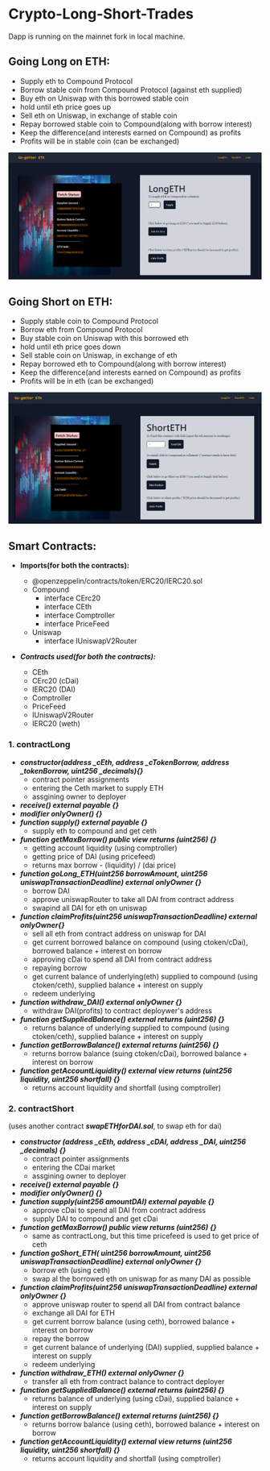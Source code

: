 # Crypto-Long-Short-Trades
Dapp is running on the mainnet fork in local machine. 

## Going Long on ETH:
- Supply eth to Compound Protocol 
- Borrow stable coin from Compound Protocol (against eth supplied)
- Buy eth on Uniswap with this borrowed stable coin
- hold until eth price goes up
- Sell eth on Uniswap, in exchange of stable coin
- Repay borrowed stable coin to Compound(along with borrow interest)
- Keep the difference(and interests earned on Compound) as profits
- Profits will be in stable coin (can be exchanged)


![dapp screenshot](https://github.com/Rushanksavant/Crypto-Long-Short-Trades/blob/main/imgs/long.PNG)

## Going Short on ETH:
- Supply stable coin to Compound Protocol 
- Borrow eth from Compound Protocol
- Buy stable coin on Uniswap with this borrowed eth
- hold until eth price goes down
- Sell stable coin on Uniswap, in exchange of eth
- Repay borrowed eth to Compound(along with borrow interest)
- Keep the difference(and interests earned on Compound) as profits
- Profits will be in eth (can be exchanged)

![dapp screenshot](https://github.com/Rushanksavant/Crypto-Long-Short-Trades/blob/main/imgs/short.PNG)


## Smart Contracts:
- **Imports(for both the contracts):**
  - @openzeppelin/contracts/token/ERC20/IERC20.sol
  - Compound
    - interface CErc20
    - interface CEth
    - interface Comptroller
    - interface PriceFeed
  - Uniswap
    - interface IUniswapV2Router

- ***Contracts used(for both the contracts):***
  - CEth
  - CErc20 (cDai)
  - IERC20 (DAI)
  - Comptroller
  - PriceFeed
  - IUniswapV2Router
  - IERC20 (weth)

### 1. contractLong

- ***constructor(address _cEth, address _cTokenBorrow, address _tokenBorrow, uint256 _decimals){}***
	- contract pointer assignments
	- entering the Ceth market to supply ETH
	- assgining owner to deployer
- ***receive() external payable {}***
- ***modifier onlyOwner() {}***
- ***function supply() external payable {}***
	- supply eth to compound and get ceth
- ***function getMaxBorrow() public view returns (uint256) {}***
	- getting account liquidity (using comptroller)
	- getting price of DAI (using pricefeed)
	- returns max borrow - (liquidity) / (dai price)
- ***function goLong_ETH(uint256 borrowAmount, uint256 uniswapTransactionDeadline) external onlyOwner {}***
	- borrow DAI
	- approve uniswapRouter to take all DAI from contract address
	- swapind all DAI for eth on uniswap
- ***function claimProfits(uint256 uniswapTransactionDeadline) external onlyOwner{}***
	- sell all eth from contract address on uniswap for DAI
	- get current borrowed balance on compound (using ctoken/cDai), borrowed balance + interest on borrow
	- approving cDai to spend all DAI from contract address
	- repaying borrow
	- get current balance of underlying(eth) supplied to compound (using ctoken/ceth), supplied balance + interest on supply
	- redeem underlying
- ***function withdraw_DAI() external onlyOwner {}***
	- withdraw DAI(profits) to contract deploywer's address
- ***function getSuppliedBalance() external returns (uint256) {}***
	- returns balance of underlying supplied to compound (using ctoken/ceth), supplied balance + interest on supply
- ***function getBorrowBalance() external returns (uint256) {}***
	- returns borrow balance (suing ctoken/cDai), borrowed balance + interest on borrow
- ***function getAccountLiquidity() external view returns (uint256 liquidity, uint256 shortfall) {}***
	- returns account liquidity and shortfall (using comptroller)


### 2. contractShort 
(uses another contract ***swapETHforDAI.sol***, to swap eth for dai) 

- ***constructor (address _cEth, address _cDAI, address _DAI, uint256 _decimals) {}***
	- contract pointer assignments
	- entering the CDai market 
	- assgining owner to deployer
- ***receive() external payable {}***
- ***modifier onlyOwner() {}***
- ***function supply(uint256 amountDAI) external payable {}***
	- approve cDai to spend all DAI from contract address
	- supply DAI to compound and get cDai
- ***function getMaxBorrow() public view returns (uint256) {}***
	- same as contractLong, but this time pricefeed is used to get price of ceth
- ***function goShort_ETH( uint256 borrowAmount, uint256 uniswapTransactionDeadline) external onlyOwner {}***
	- borrow eth (using ceth)
	- swap al the borrowed eth on uniswap for as many DAI as possible
- ***function claimProfits(uint256 uniswapTransactionDeadline) external onlyOwner {}***
	- approve uniswap router to spend all DAI from contract balance
	- exchange all DAI for ETH
	- get current borrow balance (using ceth), borrowed balance + interest on borrow
	- repay the borrow
	- get current balance of underlying (DAI) supplied, supplied balance + interest on supply
	- redeem underlying
- ***function withdraw_ETH() external onlyOwner {}***
	- transfer all eth from contract balance to contract deployer
- ***function getSuppliedBalance() external returns (uint256) {}***
	- returns balance of underlying (using cDai), supplied balance + interest on supply
- ***function getBorrowBalance() external returns (uint256) {}***
	- returns borrow balance (using ceth), borrowed balance + interest on borrow
- ***function getAccountLiquidity() external view returns (uint256 liquidity, uint256 shortfall) {}*** 
	- returns account liquidity and shortfall (using comptroller)

